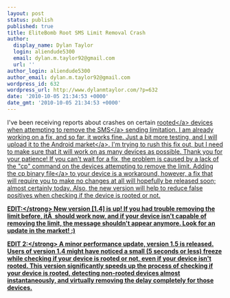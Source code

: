 ```yaml
---
layout: post
status: publish
published: true
title: EliteBomb Root SMS Limit Removal Crash
author:
  display_name: Dylan Taylor
  login: aliendude5300
  email: dylan.m.taylor92@gmail.com
  url: ''
author_login: aliendude5300
author_email: dylan.m.taylor92@gmail.com
wordpress_id: 632
wordpress_url: http://www.dylanmtaylor.com/?p=632
date: '2010-10-05 21:34:53 +0000'
date_gmt: '2010-10-05 21:34:53 +0000'
---
```

<p>I've been receiving reports about crashes on certain <a class="zem_slink" title="Root" rel="wikipedia" href="http:&#47;&#47;en.wikipedia.org&#47;wiki&#47;Root">rooted<&#47;a> devices when attempting to remove the <a class="zem_slink" title="SMS" rel="wikipedia" href="http:&#47;&#47;en.wikipedia.org&#47;wiki&#47;SMS">SMS<&#47;a> sending limitation. I am already working on a fix, and so far, it works fine. Just a bit more testing, and I will upload it to the <a class="zem_slink" title="Android Market" rel="homepage" href="http:&#47;&#47;www.android.com&#47;market&#47;">Android market<&#47;a>. I'm trying to rush this fix out, but I need to make sure that it will work on as many devices as possible. Thank you for your patience! If you can't wait for a fix, the problem is caused by a lack of the "cp" command on the devices attempting to remove the limit. Adding the cp <a class="zem_slink" title="Binary file" rel="wikipedia" href="http:&#47;&#47;en.wikipedia.org&#47;wiki&#47;Binary_file">binary file<&#47;a> to your device is a workaround, however, a fix that will require you to make no changes at all will hopefully be released soon; almost certainly today. Also, the new version will help to reduce false positives when checking if the device is rooted or not.</p>
<p><strong>EDIT:<&#47;strong> New version [1.4] is up! If you had trouble removing the limit before, it&Acirc;&nbsp; should work now, and if your device isn't capable of removing the limit, the message shouldn't appear anymore. Look for an update in the market! :)</p>
<p><strong>EDIT 2:<&#47;strong> A minor performance update, version 1.5 is released. Users of version 1.4 might have noticed a small (5 seconds or less) freeze while checking if your device is rooted or not, even if your device isn't rooted. This version significantly speeds up the process of checking if your device is rooted, detecting non-rooted devices almost instantaneously, and virtually removing the delay completely for those devices.</p>
